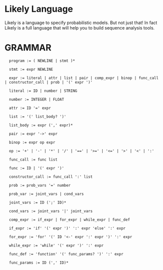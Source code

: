 Likely Language
===============

Likely is a language to specify probabilistic models. But not just that! In fact Likely is a full language that will help you to build sequence analysis tools.

GRAMMAR
=======

```
  program := ( NEWLINE | stmt )*

  stmt := expr NEWLINE

  expr := literal | attr | list | pair | comp_expr | binop | func_call | constructor_call | prob | '(' expr ')'

  literal := ID | number | STRING

  number := INTEGER | FLOAT

  attr := ID '=' expr

  list := '(' list_body? ')'

  list_body := expr (',' expr)*

  pair := expr '->' expr

  binop := expr op expr

  op := '+' | '-' | '*' | '/' | '==' | '>=' | '<=' | '>' | '<' | ':'

  func_call := func list

  func := ID | '(' expr ')'

  constructor_call := func_call ':' list

  prob := prob_vars '=' number

  prob_var := joint_vars | cond_vars

  joint_vars := ID (';' ID)*

  cond_vars := joint_vars '|' joint_vars

  comp_expr := if_expr | for_expr | while_expr | func_def

  if_expr := 'if' '(' expr ')' ':' expr 'else' ':' expr

  for_expr := 'for' '(' ID '<-' expr ':' expr ')' ':' expr

  while_expr := 'while' '(' expr ')' ':' expr

  func_def := 'function' '(' func_params? ')' ':' expr

  func_params := ID (',' ID)*
```
